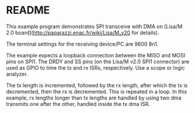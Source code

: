 # README

This example program demonstrates SPI transceive with DMA on
[Lisa/M 2.0 board](http://paparazzi.enac.fr/wiki/Lisa/M_v20 for details).

The terminal settings for the receiving device/PC are 9600 8n1.

The example expects a loopback connection between the MISO and MOSI pins on
SPI1. The DRDY and SS pins (on the Lisa/M v2.0 SPI1 connector) are used as
GPIO to time the tx and rx ISRs, respectively. Use a scope or logic analyzer.

The tx length is incremented, followed by the rx length, after which the tx is
decremented, then the rx is decremented. This is repeated in a loop. In this
example, rx lengths longer than tx lengths are handled by using two dma transmits
one after the other, handled inside the tx dma ISR.
